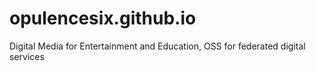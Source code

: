 # opulencesix.github.io
Digital Media for Entertainment and Education, OSS for federated digital services

